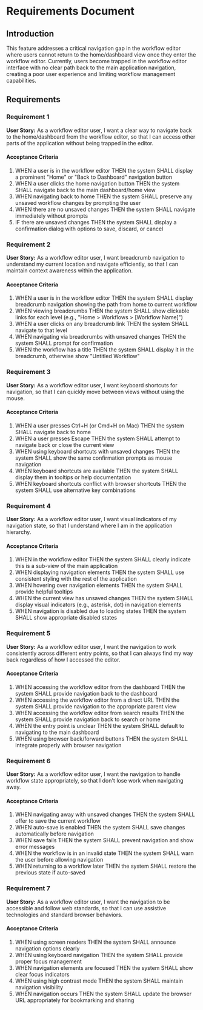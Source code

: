 # Requirements Document

## Introduction

This feature addresses a critical navigation gap in the workflow editor where users cannot return to the home/dashboard view once they enter the workflow editor. Currently, users become trapped in the workflow editor interface with no clear path back to the main application navigation, creating a poor user experience and limiting workflow management capabilities.

## Requirements

### Requirement 1

**User Story:** As a workflow editor user, I want a clear way to navigate back to the home/dashboard from the workflow editor, so that I can access other parts of the application without being trapped in the editor.

#### Acceptance Criteria

1. WHEN a user is in the workflow editor THEN the system SHALL display a prominent "Home" or "Back to Dashboard" navigation button
2. WHEN a user clicks the home navigation button THEN the system SHALL navigate back to the main dashboard/home view
3. WHEN navigating back to home THEN the system SHALL preserve any unsaved workflow changes by prompting the user
4. WHEN there are no unsaved changes THEN the system SHALL navigate immediately without prompts
5. IF there are unsaved changes THEN the system SHALL display a confirmation dialog with options to save, discard, or cancel

### Requirement 2

**User Story:** As a workflow editor user, I want breadcrumb navigation to understand my current location and navigate efficiently, so that I can maintain context awareness within the application.

#### Acceptance Criteria

1. WHEN a user is in the workflow editor THEN the system SHALL display breadcrumb navigation showing the path from home to current workflow
2. WHEN viewing breadcrumbs THEN the system SHALL show clickable links for each level (e.g., "Home > Workflows > [Workflow Name]")
3. WHEN a user clicks on any breadcrumb link THEN the system SHALL navigate to that level
4. WHEN navigating via breadcrumbs with unsaved changes THEN the system SHALL prompt for confirmation
5. WHEN the workflow has a title THEN the system SHALL display it in the breadcrumb, otherwise show "Untitled Workflow"

### Requirement 3

**User Story:** As a workflow editor user, I want keyboard shortcuts for navigation, so that I can quickly move between views without using the mouse.

#### Acceptance Criteria

1. WHEN a user presses Ctrl+H (or Cmd+H on Mac) THEN the system SHALL navigate back to home
2. WHEN a user presses Escape THEN the system SHALL attempt to navigate back or close the current view
3. WHEN using keyboard shortcuts with unsaved changes THEN the system SHALL show the same confirmation prompts as mouse navigation
4. WHEN keyboard shortcuts are available THEN the system SHALL display them in tooltips or help documentation
5. WHEN keyboard shortcuts conflict with browser shortcuts THEN the system SHALL use alternative key combinations

### Requirement 4

**User Story:** As a workflow editor user, I want visual indicators of my navigation state, so that I understand where I am in the application hierarchy.

#### Acceptance Criteria

1. WHEN in the workflow editor THEN the system SHALL clearly indicate this is a sub-view of the main application
2. WHEN displaying navigation elements THEN the system SHALL use consistent styling with the rest of the application
3. WHEN hovering over navigation elements THEN the system SHALL provide helpful tooltips
4. WHEN the current view has unsaved changes THEN the system SHALL display visual indicators (e.g., asterisk, dot) in navigation elements
5. WHEN navigation is disabled due to loading states THEN the system SHALL show appropriate disabled states

### Requirement 5

**User Story:** As a workflow editor user, I want the navigation to work consistently across different entry points, so that I can always find my way back regardless of how I accessed the editor.

#### Acceptance Criteria

1. WHEN accessing the workflow editor from the dashboard THEN the system SHALL provide navigation back to the dashboard
2. WHEN accessing the workflow editor from a direct URL THEN the system SHALL provide navigation to the appropriate parent view
3. WHEN accessing the workflow editor from search results THEN the system SHALL provide navigation back to search or home
4. WHEN the entry point is unclear THEN the system SHALL default to navigating to the main dashboard
5. WHEN using browser back/forward buttons THEN the system SHALL integrate properly with browser navigation

### Requirement 6

**User Story:** As a workflow editor user, I want the navigation to handle workflow state appropriately, so that I don't lose work when navigating away.

#### Acceptance Criteria

1. WHEN navigating away with unsaved changes THEN the system SHALL offer to save the current workflow
2. WHEN auto-save is enabled THEN the system SHALL save changes automatically before navigation
3. WHEN save fails THEN the system SHALL prevent navigation and show error messages
4. WHEN the workflow is in an invalid state THEN the system SHALL warn the user before allowing navigation
5. WHEN returning to a workflow later THEN the system SHALL restore the previous state if auto-saved

### Requirement 7

**User Story:** As a workflow editor user, I want the navigation to be accessible and follow web standards, so that I can use assistive technologies and standard browser behaviors.

#### Acceptance Criteria

1. WHEN using screen readers THEN the system SHALL announce navigation options clearly
2. WHEN using keyboard navigation THEN the system SHALL provide proper focus management
3. WHEN navigation elements are focused THEN the system SHALL show clear focus indicators
4. WHEN using high contrast mode THEN the system SHALL maintain navigation visibility
5. WHEN navigation occurs THEN the system SHALL update the browser URL appropriately for bookmarking and sharing